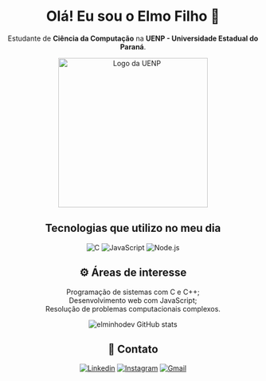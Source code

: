 <div align="center">

# Olá! Eu sou o Elmo Filho 👋

Estudante de **Ciência da Computação** na **UENP - Universidade Estadual do Paraná**.

<img src="https://uenp.edu.br/images/institucional/logo/uenp-logoportal.png" alt="Logo da UENP" style="max-width: 100%; height: auto;" width="300" />

## Tecnologias que utilizo no meu dia

![C](https://img.shields.io/badge/C-00599C?style=for-the-badge&logo=c&logoColor=white) ![JavaScript](https://img.shields.io/badge/JavaScript-F7DF1E?style=for-the-badge&logo=javascript&logoColor=black) ![Node.js](https://img.shields.io/badge/Node.js-43853D?style=for-the-badge&logo=node.js&logoColor=white)

## ⚙️ Áreas de interesse

Programação de sistemas com C e C++;  
Desenvolvimento web com JavaScript;  
Resolução de problemas computacionais complexos.  

![elminhodev GitHub stats](https://github-readme-stats.vercel.app/api/top-langs/?username=elminhodev&theme=blue-green)

## 📱 Contato

[![Linkedin](https://img.shields.io/badge/LinkedIn-0077B5?style=for-the-badge&logo=linkedin&logoColor=white)](https://www.linkedin.com/in/jos%C3%A9-elmo-2272a6331/) 
[![Instagram](https://img.shields.io/badge/Instagram-E4405F?style=for-the-badge&logo=instagram&logoColor=white)](https://www.instagram.com/zezzao__/) 
[![Gmail](https://img.shields.io/badge/Gmail-D14836?style=for-the-badge&logo=gmail&logoColor=white)](mailto:miinho.sk8@gmail.com)

</div>
